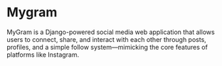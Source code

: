 # Mygram
MyGram is a Django-powered social media web application that allows users to connect, share, and interact with each other through posts, profiles, and a simple follow system—mimicking the core features of platforms like Instagram.
